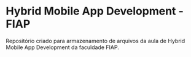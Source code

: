 # Hybrid Mobile App Development  - FIAP

Repositório criado para armazenamento de arquivos da aula de Hybrid Mobile App Development da faculdade FIAP.
